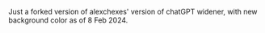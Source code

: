 Just a forked version of alexchexes' version of chatGPT widener, with new background color as of 8 Feb 2024.
